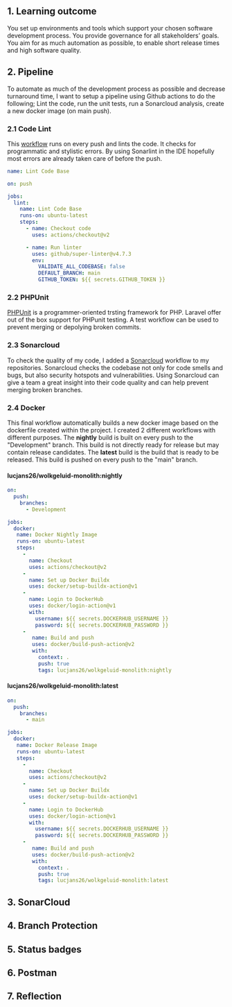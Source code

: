 ## 1. Learning outcome
You set up environments and tools which support your chosen software development process. You provide governance for all stakeholders’ goals. You aim for as much automation as possible, to enable short release times and high software quality.

## 2. Pipeline 
To automate as much of the development process as possible and decrease turnaround time, I want to setup a pipeline using Github actions to do the following; Lint the code, run the unit tests, run a Sonarcloud analysis, create a new docker image (on main push).

### 2.1 Code Lint
This [workflow](https://github.com/github/super-linter) runs on every push and lints the code. It checks for programmatic and stylistic errors. By using Sonarlint in the IDE hopefully most errors are already taken care of before the push.

```yaml
name: Lint Code Base

on: push

jobs:
  lint:
    name: Lint Code Base
    runs-on: ubuntu-latest
    steps:
      - name: Checkout code
        uses: actions/checkout@v2

      - name: Run linter
        uses: github/super-linter@v4.7.3
        env:
          VALIDATE_ALL_CODEBASE: false
          DEFAULT_BRANCH: main
          GITHUB_TOKEN: ${{ secrets.GITHUB_TOKEN }}
``` 

### 2.2 PHPUnit
[PHPUnit](https://phpunit.de/) is a programmer-oriented trsting framework for PHP. Laravel offer out of the box support for PHPunit testing. A test workflow can be used to prevent merging or depolying broken commits.

### 2.3 Sonarcloud
To check the quality of my code, I added a [Sonarcloud](https://sonarcloud.io/) workflow to my repositories. Sonarcloud checks the codebase not only for code smells and bugs, but also security hotspots and vulnerabilities. Using Sonarcloud can give a team a great insight into their code quality and can help prevent merging broken branches.

### 2.4 Docker
This final workflow automatically builds a new docker image based on the dockerfile created within the project. I created 2 different workflows with different purposes. The **nightly** build is built on every push to the "Development" branch. This build is not directly ready for release but may contain release candidates. The **latest** build is the build that is ready to be released. This build is pushed on every push to the "main" branch.

#### lucjans26/wolkgeluid-monolith:nightly
```yaml
on:
  push:
    branches:
      - Development

jobs:
  docker:
   name: Docker Nightly Image
   runs-on: ubuntu-latest
   steps:
     -
       name: Checkout
       uses: actions/checkout@v2
     -
       name: Set up Docker Buildx
       uses: docker/setup-buildx-action@v1
     -
       name: Login to DockerHub
       uses: docker/login-action@v1
       with:
         username: ${{ secrets.DOCKERHUB_USERNAME }}
         password: ${{ secrets.DOCKERHUB_PASSWORD }}
     -
        name: Build and push
        uses: docker/build-push-action@v2
        with:
          context: .
          push: true
          tags: lucjans26/wolkgeluid-monolith:nightly
```

#### lucjans26/wolkgeluid-monolith:latest
```yaml
on:
  push:
    branches:
      - main

jobs:
  docker:
   name: Docker Release Image
   runs-on: ubuntu-latest
   steps:
     -
       name: Checkout
       uses: actions/checkout@v2
     -
       name: Set up Docker Buildx
       uses: docker/setup-buildx-action@v1
     -
       name: Login to DockerHub
       uses: docker/login-action@v1
       with:
         username: ${{ secrets.DOCKERHUB_USERNAME }}
         password: ${{ secrets.DOCKERHUB_PASSWORD }}
     -
        name: Build and push
        uses: docker/build-push-action@v2
        with:
          context: .
          push: true
          tags: lucjans26/wolkgeluid-monolith:latest
```

## 3. SonarCloud

## 4. Branch Protection

## 5. Status badges

## 6. Postman

## 7. Reflection
